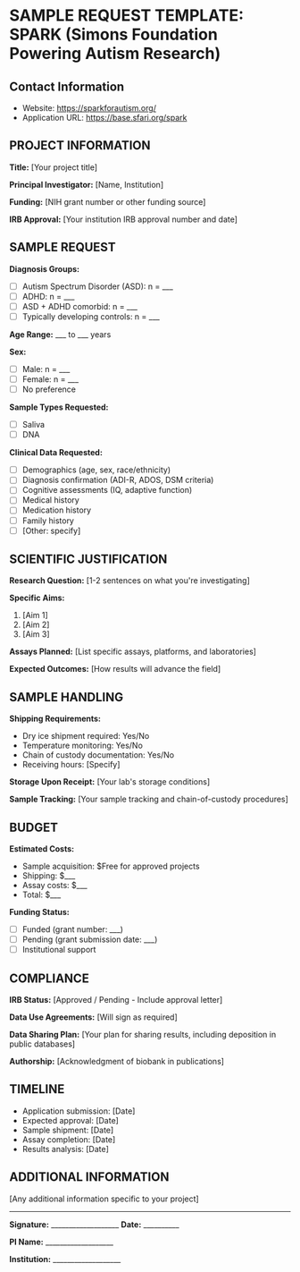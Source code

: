 
# SAMPLE REQUEST TEMPLATE: SPARK (Simons Foundation Powering Autism Research)

## Contact Information
- Website: https://sparkforautism.org/
- Application URL: https://base.sfari.org/spark

## PROJECT INFORMATION

**Title:** [Your project title]

**Principal Investigator:** [Name, Institution]

**Funding:** [NIH grant number or other funding source]

**IRB Approval:** [Your institution IRB approval number and date]

## SAMPLE REQUEST

**Diagnosis Groups:**
- [ ] Autism Spectrum Disorder (ASD): n = ___
- [ ] ADHD: n = ___
- [ ] ASD + ADHD comorbid: n = ___
- [ ] Typically developing controls: n = ___

**Age Range:** ___ to ___ years

**Sex:**
- [ ] Male: n = ___
- [ ] Female: n = ___
- [ ] No preference

**Sample Types Requested:**
- [ ] Saliva
- [ ] DNA

**Clinical Data Requested:**
- [ ] Demographics (age, sex, race/ethnicity)
- [ ] Diagnosis confirmation (ADI-R, ADOS, DSM criteria)
- [ ] Cognitive assessments (IQ, adaptive function)
- [ ] Medical history
- [ ] Medication history
- [ ] Family history
- [ ] [Other: specify]

## SCIENTIFIC JUSTIFICATION

**Research Question:**
[1-2 sentences on what you're investigating]

**Specific Aims:**
1. [Aim 1]
2. [Aim 2]
3. [Aim 3]

**Assays Planned:**
[List specific assays, platforms, and laboratories]

**Expected Outcomes:**
[How results will advance the field]

## SAMPLE HANDLING

**Shipping Requirements:**

- Dry ice shipment required: Yes/No
- Temperature monitoring: Yes/No
- Chain of custody documentation: Yes/No
- Receiving hours: [Specify]


**Storage Upon Receipt:**
[Your lab's storage conditions]

**Sample Tracking:**
[Your sample tracking and chain-of-custody procedures]

## BUDGET

**Estimated Costs:**
- Sample acquisition: $Free for approved projects
- Shipping: $___
- Assay costs: $___
- Total: $___

**Funding Status:**
- [ ] Funded (grant number: ___)
- [ ] Pending (grant submission date: ___)
- [ ] Institutional support

## COMPLIANCE

**IRB Status:** [Approved / Pending - Include approval letter]

**Data Use Agreements:** [Will sign as required]

**Data Sharing Plan:**
[Your plan for sharing results, including deposition in public databases]

**Authorship:**
[Acknowledgment of biobank in publications]

## TIMELINE

- Application submission: [Date]
- Expected approval: [Date]
- Sample shipment: [Date]
- Assay completion: [Date]
- Results analysis: [Date]

## ADDITIONAL INFORMATION

[Any additional information specific to your project]

---

**Signature:** ___________________  **Date:** __________

**PI Name:** ___________________

**Institution:** ___________________
